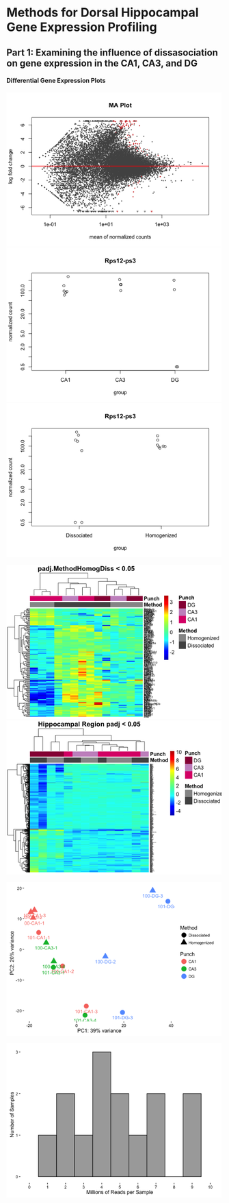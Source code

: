 Methods for Dorsal Hippocampal Gene Expression Profiling
========================================================

Part 1: Examining the influence of dissasociation on gene expression in the CA1, CA3, and DG
--------------------------------------------------------------------------------------------

#### Differential Gene Expression Plots

![](../figures/allregions_onlyhomodiss/DifferentialGeneExpressionAnalysis-1.png)![](../figures/allregions_onlyhomodiss/DifferentialGeneExpressionAnalysis-2.png)![](../figures/allregions_onlyhomodiss/DifferentialGeneExpressionAnalysis-3.png)

![](../figures/allregions_onlyhomodiss/Heatmap100DEgenes-1.png)![](../figures/allregions_onlyhomodiss/Heatmap100DEgenes-2.png)

![](../figures/allregions_onlyhomodiss/PCA-1.png)

![](../figures/allregions_onlyhomodiss/readcounts-1.png)

